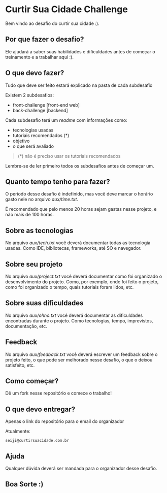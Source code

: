 # Curtir Sua Cidade Challenge

Bem vindo ao desafio do curtir sua cidade :). 

## Por que fazer o desafio?

Ele ajudará a saber suas habilidades e dificuldades 
antes de começar o treinamento e a trabalhar aqui :).

## O que devo fazer?

Tudo que deve ser feito estará explicado na pasta de cada
subdesafio

Existem 2 subdesafios: 
 * front-challenge [front-end web]
 * back-challenge [backend]

Cada subdesafio terá um *readme* com informações como:
 * tecnologias usadas
 * tutoriais recomendados (*)
 * objetivo
 * o que será avaliado

> (*) não é preciso usar os tutoriais recomendados

Lembre-se de ler primeiro todos os subdesafios antes de 
começar um.

## Quanto tempo tenho para fazer?

O periodo desse desafio é indefinido, mas você deve marcar
o horário gasto nele no arquivo *aux/time.txt*.

É recomendado que pelo menos 20 horas sejam gastas nesse
projeto, e não mais de 100 horas.

## Sobre as tecnologias

No arquivo *aux/tech.txt* você deverá documentar todas as 
tecnologia usadas. Como IDE, bibliotecas, frameworks, 
até SO e navegador.

## Sobre seu projeto

No arquivo *aux/project.txt* você deverá documentar como
foi organizado o desenvolvimento do projeto. Como, 
por exemplo, onde foi feito o projeto, 
como foi organizado o tempo, quais tutoriais foram lidos, 
etc.

## Sobre suas dificuldades

No arquivo *aux/ohno.txt* você deverá documentar as 
dificuldades encontradas durante o projeto. Como tecnologias,
tempo, imprevistos, documentação, etc.

## Feedback

No arquivo *aux/feedback.txt* você deverá escrever um 
feedback sobre o projeto feito, o que pode ser melhorado
nesse desafio, o que o deixou satisfeito, etc.

## Como começar?

Dê um fork nesse repositório e comece o trabalho!

## O que devo entregar?

Apenas o link do repositório para o email do organizador

Atualmente:

```
seiji@curtirsuacidade.com.br
```

## Ajuda

Qualquer dúvida deverá ser mandada para o organizador 
desse desafio.

## Boa Sorte :)
